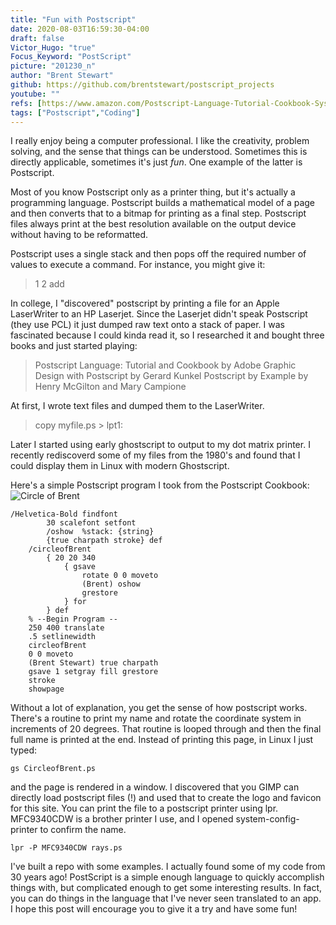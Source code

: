 ```yaml
---
title: "Fun with Postscript"
date: 2020-08-03T16:59:30-04:00
draft: false
Victor_Hugo: "true"
Focus_Keyword: "PostScript"
picture: "201230_n"
author: "Brent Stewart"
github: https://github.com/brentstewart/postscript_projects
youtube: ""
refs: [https://www.amazon.com/Postscript-Language-Tutorial-Cookbook-Systems/dp/0201101793]
tags: ["Postscript","Coding"]
---
```


I really enjoy being a computer professional.  I like the  creativity, problem solving, and the sense that things can be understood.  Sometimes this is directly applicable, sometimes it's just _fun_.  One example of the latter is Postscript.

Most of you know Postscript only as a printer thing, but it's actually a programming language.  Postscript builds a mathematical model of a page and then converts that to a bitmap for printing as a final step.  Postscript files always print at the best resolution available on the output device without having to be reformatted.

Postscript uses a single stack and then pops off the required number of values to execute a command.  For instance, you might give it:
> 1 2 add

In college, I "discovered" postscript by printing a file for an Apple LaserWriter to an HP Laserjet. Since the Laserjet didn't speak Postscript (they use PCL) it just dumped raw text onto a stack of paper. I was fascinated because I could kinda read it, so I researched it and bought three books and just started playing:

>  Postscript Language: Tutorial and Cookbook by Adobe
>  Graphic Design with Postscript by Gerard Kunkel
>  Postscript by Example by Henry McGilton and Mary Campione

At first, I wrote text files and dumped them to the LaserWriter.

> copy myfile.ps > lpt1:

Later I started using early ghostscript to output to my dot matrix printer. I recently rediscoverd some of my files from the 1980's and found that I could display them in Linux with modern Ghostscript.

Here's a simple Postscript program I took from the Postscript Cookbook:
![Circle of Brent](/CircleofBrent.png#floatright)

    /Helvetica-Bold findfont  
            30 scalefont setfont  
            /oshow  %stack: {string}  
            {true charpath stroke} def  
        /circleofBrent  
            { 20 20 340  
                { gsave  
                    rotate 0 0 moveto  
                    (Brent) oshow  
                    grestore  
                } for  
            } def  
        % --Begin Program --  
        250 400 translate  
        .5 setlinewidth  
        circleofBrent  
        0 0 moveto  
        (Brent Stewart) true charpath  
        gsave 1 setgray fill grestore  
        stroke  
        showpage  



Without a lot of explanation, you get the sense of how postscript works.  There's a routine to print my name and rotate the coordinate system in increments of 20 degrees.  That routine is looped through and then the final full name is printed at the end.  Instead of printing this page, in Linux I just typed:

    gs CircleofBrent.ps

and the page is rendered in a window.  I discovered that you GIMP can directly load postscript files (!) and used that to create the logo and favicon for this site.  You can print the file to a postscript printer using lpr.  MFC9340CDW is a brother printer I use, and I opened system-config-printer to confirm the name.

    lpr -P MFC9340CDW rays.ps

I've built a repo with some examples.  I actually found some of my code from 30 years ago! PostScript is a simple enough language to quickly accomplish things with, but complicated enough to get some interesting results.  In fact, you can do things in the language that I've never seen translated to an app.  I hope this post will encourage you to give it a try and have some fun! 